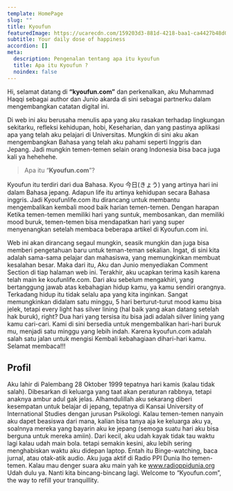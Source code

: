 ```yaml
---
template: HomePage
slug: ""
title: Kyoufun
featuredImage: https://ucarecdn.com/159203d3-881d-4218-baa1-ca4427b48d0d/
subtitle: Your daily dose of happiness
accordion: []
meta:
  description: Pengenalan tentang apa itu kyoufun
  title: Apa itu Kyoufun ?
  noindex: false
---
```

Hi, selamat datang di **“kyoufun.com”** dan perkenalkan, aku Muhammad Haqqi sebagai author dan Junio akarda di sini sebagai partnerku dalam mengembangkan catatan digital ini.

Di web ini aku berusaha menulis apa yang aku rasakan terhadap lingkungan sekitarku, refleksi kehidupan, hobi, Keseharian, dan yang pastinya aplikasi apa yang telah aku pelajari di Universitas. Mungkin di sini aku akan mengembangkan Bahasa yang telah aku pahami seperti Inggris dan Jepang. Jadi mungkin temen-temen selain orang Indonesia bisa baca juga kali ya hehehehe.

> Apa itu “**Kyoufun.com**”?

Kyoufun itu terdiri dari dua Bahasa. Kyou 今日(きょう) yang artinya hari ini dalam Bahasa jepang. Adapun life itu artinya kehidupan secara Bahasa inggris. Jadi Kyoufunlife.com itu dirancang untuk membantu mengembalikan kembali mood baik harian temen-temen. Dengan harapan Ketika temen-temen memiliki hari yang suntuk, membosankan, dan memiliki mood buruk, temen-temen bisa mendapatkan hari yang super menyenangkan setelah membaca beberapa artikel di Kyoufun.com ini. 

Web ini akan dirancang segaul mungkin, seasik mungkin dan juga bisa memberi pengetahuan baru untuk teman-teman sekalian. 
Ingat, di sini kita adalah sama-sama pelajar dan mahasiswa, yang memungkinkan membuat kesalahan besar. Maka dari itu, Aku dan Junio menyediakan Comment Section di tiap halaman web ini. 
Terakhir, aku ucapkan terima kasih karena telah main ke koufunlife.com. Dari aku sebelum mengakhiri, yang bertanggung jawab atas kebahagian hidup kamu, ya kamu sendiri orangnya. Terkadang hidup itu tidak selalu apa yang kita inginkan. Sangat memungkinkan didalam satu minggu, 5 hari berturut-turut mood kamu bisa jelek, tetapi every light has silver lining (hal baik yang akan datang setelah hak buruk), right? Dua hari yang tersisa itu bisa jadi adalah silver lining yang kamu cari-cari. Kami di sini bersedia untuk mengembalikan hari-hari buruk mu, menjadi satu minggu yang lebih indah. Karena kyoufun.com adalah salah satu jalan untuk mengisi Kembali kebahagiaan dihari-hari kamu. Selamat membaca!!!

## **Profil**

Aku lahir di Palembang 28 Oktober 1999 tepatnya hari kamis (kalau tidak salah). Dibesarkan di keluarga yang taat akan peraturan rabbnya, tetapi anaknya ambur adul gak jelas. Alhamdulillah aku sekarang diberi kesempatan untuk belajar di jepang, tepatnya di Kansai University of International Studies dengan jurusan Psikologi. Kalau temen-temen nanyain aku dapet beasiswa dari mana, kalian bisa tanya aja ke keluarga aku ya, soalnnya mereka yang bayarin aku ke jepang (semoga suatu hari aku bisa berguna untuk mereka amiin). Dari kecil, aku udah kayak tidak tau waktu lagi kalau udah main bola. tetapi semakin kesini, aku lebih sering menghabiskan waktu aku didepan laptop. Entah itu Binge-watching, baca jurnal, atau otak-atik audio. Aku juga aktif di Radio PPI Dunia lho temen-temen. Kalau mau denger suara aku main yah ke www.radioppidunia.org Udah dulu ya. Nanti kita bincang-bincang lagi. Welcome to “Kyoufun.com”, the way to refill your tranquillity.